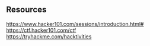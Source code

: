 ## Resources

https://www.hacker101.com/sessions/introduction.html# <br>
https://ctf.hacker101.com/ctf <br>
https://tryhackme.com/hacktivities <br>
